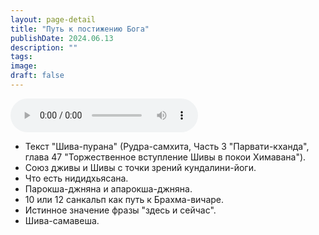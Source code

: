 ```yaml
---
layout: page-detail
title: "Путь к постижению Бога"
publishDate: 2024.06.13
description: ""
tags:
image:
draft: false
---
```


<audio title="2024.06.13 - Путь к постижению Бога.mp3" src="/upload/iblock/e41/4fkdmsulav829769omosmdou4thb2vfv.mp3" controls=""></audio>

* Текст "Шива-пурана" (Рудра-самхита, Часть 3 "Парвати-кханда", глава 47 "Торжественное вступление Шивы в покои Химавана").
* Союз дживы и Шивы с точки зрений кундалини-йоги.
* Что есть нидидхьясана.
* Парокша-джняна и апарокша-джняна.
* 10 или 12 санкальп как путь к Брахма-вичаре.
* Истинное значение фразы "здесь и сейчас".
* Шива-самавеша.

  
